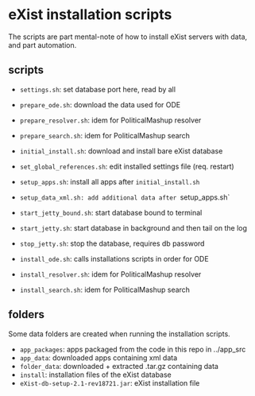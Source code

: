 # eXist installation scripts

The scripts are part mental-note of how to install eXist servers with data,
and part automation.

## scripts

   * `settings.sh`: set database port here, read by all

   * `prepare_ode.sh`: download the data used for ODE
   * `prepare_resolver.sh`: idem for PoliticalMashup resolver
   * `prepare_search.sh`: idem for PoliticalMashup search

   * `initial_install.sh`: download and install bare eXist database
   * `set_global_references.sh`: edit installed settings file (req. restart)
   * `setup_apps.sh`: install all apps after `initial_install.sh`
   * `setup_data_xml.sh: add additional data after `setup_apps.sh`

   * `start_jetty_bound.sh`: start database bound to terminal
   * `start_jetty.sh`: start database in background and then tail on the log
   * `stop_jetty.sh`: stop the database, requires db password

   * `install_ode.sh`: calls installations scripts in order for ODE
   * `install_resolver.sh`: idem for PoliticalMashup resolver
   * `install_search.sh`: idem for PoliticalMashup search

## folders

Some data folders are created when running the installation scripts.

   * `app_packages`: apps packaged from the code in this repo in ../app_src
   * `app_data`: downloaded apps containing xml data
   * `folder_data`: downloaded + extracted .tar.gz containing data
   * `install`: installation files of the eXist database
   * `eXist-db-setup-2.1-rev18721.jar`: eXist installation file

